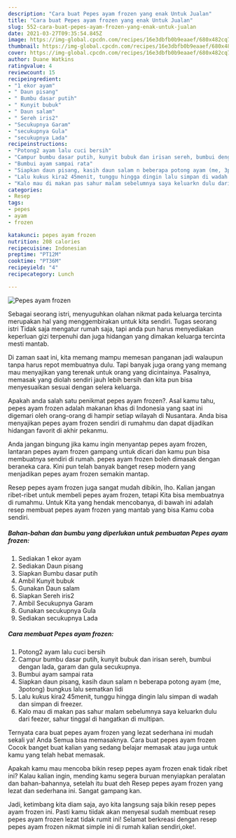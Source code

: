 ```yaml
---
description: "Cara buat Pepes ayam frozen yang enak Untuk Jualan"
title: "Cara buat Pepes ayam frozen yang enak Untuk Jualan"
slug: 552-cara-buat-pepes-ayam-frozen-yang-enak-untuk-jualan
date: 2021-03-27T09:35:54.845Z
image: https://img-global.cpcdn.com/recipes/16e3dbfb0b9eaaef/680x482cq70/pepes-ayam-frozen-foto-resep-utama.jpg
thumbnail: https://img-global.cpcdn.com/recipes/16e3dbfb0b9eaaef/680x482cq70/pepes-ayam-frozen-foto-resep-utama.jpg
cover: https://img-global.cpcdn.com/recipes/16e3dbfb0b9eaaef/680x482cq70/pepes-ayam-frozen-foto-resep-utama.jpg
author: Duane Watkins
ratingvalue: 4
reviewcount: 15
recipeingredient:
- "1 ekor ayam"
- " Daun pisang"
- " Bumbu dasar putih"
- " Kunyit bubuk"
- " Daun salam"
- " Sereh iris2"
- "Secukupnya Garam"
- "secukupnya Gula"
- "secukupnya Lada"
recipeinstructions:
- "Potong2 ayam lalu cuci bersih"
- "Campur bumbu dasar putih, kunyit bubuk dan irisan sereh, bumbui dengan lada, garam dan gula secukupnya."
- "Bumbui ayam sampai rata"
- "Siapkan daun pisang, kasih daun salam n beberapa potong ayam (me, 3potong) bungkus lalu sematkan lidi"
- "Lalu kukus kira2 45menit, tunggu hingga dingin lalu simpan di wadah dan simpan di freezer."
- "Kalo mau di makan pas sahur malam sebelumnya saya keluarkn dulu dari feezer, sahur tinggal di hangatkan di multipan."
categories:
- Resep
tags:
- pepes
- ayam
- frozen

katakunci: pepes ayam frozen 
nutrition: 208 calories
recipecuisine: Indonesian
preptime: "PT12M"
cooktime: "PT36M"
recipeyield: "4"
recipecategory: Lunch

---
```



![Pepes ayam frozen](https://img-global.cpcdn.com/recipes/16e3dbfb0b9eaaef/680x482cq70/pepes-ayam-frozen-foto-resep-utama.jpg)

Sebagai seorang istri, menyuguhkan olahan nikmat pada keluarga tercinta merupakan hal yang menggembirakan untuk kita sendiri. Tugas seorang istri Tidak saja mengatur rumah saja, tapi anda pun harus menyediakan keperluan gizi terpenuhi dan juga hidangan yang dimakan keluarga tercinta mesti mantab.

Di zaman  saat ini, kita memang mampu memesan panganan jadi walaupun tanpa harus repot membuatnya dulu. Tapi banyak juga orang yang memang mau menyajikan yang terenak untuk orang yang dicintainya. Pasalnya, memasak yang diolah sendiri jauh lebih bersih dan kita pun bisa menyesuaikan sesuai dengan selera keluarga. 



Apakah anda salah satu penikmat pepes ayam frozen?. Asal kamu tahu, pepes ayam frozen adalah makanan khas di Indonesia yang saat ini digemari oleh orang-orang di hampir setiap wilayah di Nusantara. Anda bisa menyajikan pepes ayam frozen sendiri di rumahmu dan dapat dijadikan hidangan favorit di akhir pekanmu.

Anda jangan bingung jika kamu ingin menyantap pepes ayam frozen, lantaran pepes ayam frozen gampang untuk dicari dan kamu pun bisa membuatnya sendiri di rumah. pepes ayam frozen boleh dimasak dengan beraneka cara. Kini pun telah banyak banget resep modern yang menjadikan pepes ayam frozen semakin mantap.

Resep pepes ayam frozen juga sangat mudah dibikin, lho. Kalian jangan ribet-ribet untuk membeli pepes ayam frozen, tetapi Kita bisa membuatnya di rumahmu. Untuk Kita yang hendak mencobanya, di bawah ini adalah resep membuat pepes ayam frozen yang mantab yang bisa Kamu coba sendiri.

<!--inarticleads1-->

##### Bahan-bahan dan bumbu yang diperlukan untuk pembuatan Pepes ayam frozen:

1. Sediakan 1 ekor ayam
1. Sediakan  Daun pisang
1. Siapkan  Bumbu dasar putih
1. Ambil  Kunyit bubuk
1. Gunakan  Daun salam
1. Siapkan  Sereh iris2
1. Ambil Secukupnya Garam
1. Gunakan secukupnya Gula
1. Sediakan secukupnya Lada




<!--inarticleads2-->

##### Cara membuat Pepes ayam frozen:

1. Potong2 ayam lalu cuci bersih
1. Campur bumbu dasar putih, kunyit bubuk dan irisan sereh, bumbui dengan lada, garam dan gula secukupnya.
1. Bumbui ayam sampai rata
1. Siapkan daun pisang, kasih daun salam n beberapa potong ayam (me, 3potong) bungkus lalu sematkan lidi
1. Lalu kukus kira2 45menit, tunggu hingga dingin lalu simpan di wadah dan simpan di freezer.
1. Kalo mau di makan pas sahur malam sebelumnya saya keluarkn dulu dari feezer, sahur tinggal di hangatkan di multipan.




Ternyata cara buat pepes ayam frozen yang lezat sederhana ini mudah sekali ya! Anda Semua bisa memasaknya. Cara buat pepes ayam frozen Cocok banget buat kalian yang sedang belajar memasak atau juga untuk kamu yang telah hebat memasak.

Apakah kamu mau mencoba bikin resep pepes ayam frozen enak tidak ribet ini? Kalau kalian ingin, mending kamu segera buruan menyiapkan peralatan dan bahan-bahannya, setelah itu buat deh Resep pepes ayam frozen yang lezat dan sederhana ini. Sangat gampang kan. 

Jadi, ketimbang kita diam saja, ayo kita langsung saja bikin resep pepes ayam frozen ini. Pasti kamu tiidak akan menyesal sudah membuat resep pepes ayam frozen lezat tidak rumit ini! Selamat berkreasi dengan resep pepes ayam frozen nikmat simple ini di rumah kalian sendiri,oke!.


